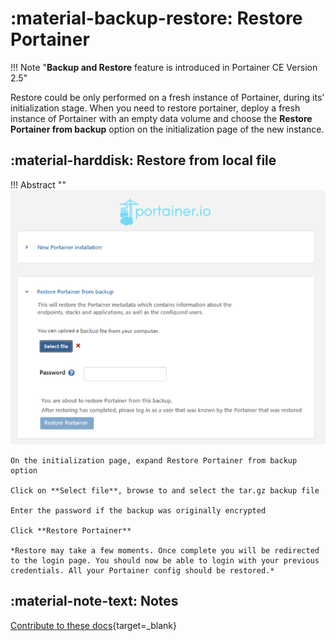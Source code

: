 # :material-backup-restore: Restore Portainer

!!! Note "**Backup and Restore** feature is introduced in Portainer CE Version 2.5" 

Restore could be only performed on a fresh instance of Portainer, during its' initialization stage. When you need to restore portainer, deploy a fresh instance of Portainer with an empty data volume and choose the **Restore Portainer from backup** option on the initialization page of the new instance.

## :material-harddisk: Restore from local file

!!! Abstract ""
    ![Restore from local file](assets/restorefromfile.png)

    On the initialization page, expand Restore Portainer from backup option

    Click on **Select file**, browse to and select the tar.gz backup file 

    Enter the password if the backup was originally encrypted

    Click **Restore Portainer**

    *Restore may take a few moments. Once complete you will be redirected to the login page. You should now be able to login with your previous credentials. All your Portainer config should be restored.*


## :material-note-text: Notes

[Contribute to these docs](https://github.com/portainer/portainer-docs/blob/master/contributing.md){target=\_blank}